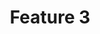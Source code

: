 ---
layout: page_general
permalink: /feature/feature-3
title: Feature 3
excerpt: Feature 3 summary
---